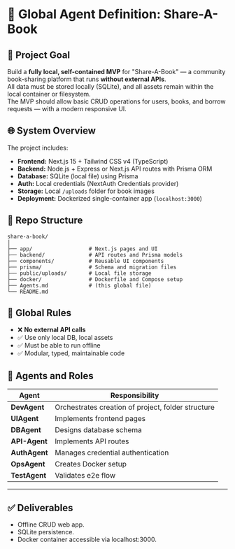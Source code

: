 # 🧠 Global Agent Definition: Share-A-Book

## 🎯 Project Goal
Build a **fully local, self-contained MVP** for "Share-A-Book" — a community book-sharing platform that runs **without external APIs**.  
All data must be stored locally (SQLite), and all assets remain within the local container or filesystem.  
The MVP should allow basic CRUD operations for users, books, and borrow requests — with a modern responsive UI.

## 🌐 System Overview
The project includes:
- **Frontend:** Next.js 15 + Tailwind CSS v4 (TypeScript)
- **Backend:** Node.js + Express or Next.js API routes with Prisma ORM
- **Database:** SQLite (local file) using Prisma
- **Auth:** Local credentials (NextAuth Credentials provider)
- **Storage:** Local `/uploads` folder for book images
- **Deployment:** Dockerized single-container app (`localhost:3000`)

## 🧩 Repo Structure
```
share-a-book/
│
├── app/                  # Next.js pages and UI
├── backend/              # API routes and Prisma models
├── components/           # Reusable UI components
├── prisma/               # Schema and migration files
├── public/uploads/       # Local file storage
├── docker/               # Dockerfile and Compose setup
├── Agents.md             # (this global file)
└── README.md
```

## 🧠 Global Rules
- ❌ **No external API calls**
- ✅ Use only local DB, local assets
- ✅ Must be able to run offline
- ✅ Modular, typed, maintainable code

## 👥 Agents and Roles
| Agent | Responsibility |
|-------|----------------|
| **DevAgent** | Orchestrates creation of project, folder structure |
| **UIAgent** | Implements frontend pages |
| **DBAgent** | Designs database schema |
| **API-Agent** | Implements API routes |
| **AuthAgent** | Manages credential authentication |
| **OpsAgent** | Creates Docker setup |
| **TestAgent** | Validates e2e flow |

---

## ✅ Deliverables
- Offline CRUD web app.
- SQLite persistence.
- Docker container accessible via localhost:3000.
